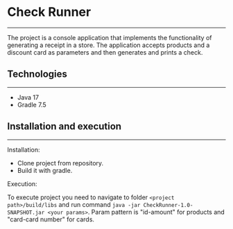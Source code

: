 # Check Runner
***
The project is a console application that implements the functionality of generating
a receipt in a store. The application accepts products and a discount card as 
parameters and then generates and prints a check.
## Technologies
***
* Java 17
* Gradle 7.5
## Installation and execution
***
Installation:
* Clone project from repository.
* Build it with gradle.

Execution:

To execute project you need to navigate to folder `<project path>/build/libs` and run command 
`java -jar CheckRunner-1.0-SNAPSHOT.jar <your params>`. Param pattern is "id-amount" for products
and "card-card number" for cards.